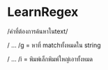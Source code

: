 # LearnRegex

/คำที่ต้องการค้นหาในtext/

/ ... /g = หาที่ matchทั้งหมดใน string 


/ ... /i = พิมพ์เล็กพิมพ์ใหญ่เอาทั้งหมด
